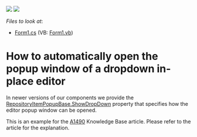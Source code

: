 <!-- default badges list -->
[![](https://img.shields.io/badge/Open_in_DevExpress_Support_Center-FF7200?style=flat-square&logo=DevExpress&logoColor=white)](https://supportcenter.devexpress.com/ticket/details/E845)
[![](https://img.shields.io/badge/📖_How_to_use_DevExpress_Examples-e9f6fc?style=flat-square)](https://docs.devexpress.com/GeneralInformation/403183)
<!-- default badges end -->
<!-- default file list -->
*Files to look at*:

* [Form1.cs](./CS/Form1.cs) (VB: [Form1.vb](./VB/Form1.vb))
<!-- default file list end -->
# How to automatically open the popup window of a dropdown in-place editor


<p>In newer versions of our components we provide the  <a href="http://documentation.devexpress.com/#WindowsForms/DevExpressXtraEditorsRepositoryRepositoryItemPopupBase_ShowDropDowntopic"><u>RepositoryItemPopupBase.ShowDropDown</u></a> property that specifies how the editor popup window can be opened.</p><p>This is an example for the <a href="https://www.devexpress.com/Support/Center/p/A1490">A1490</a> Knowledge Base article. Please refer to the article for the explanation.</p>

<br/>


